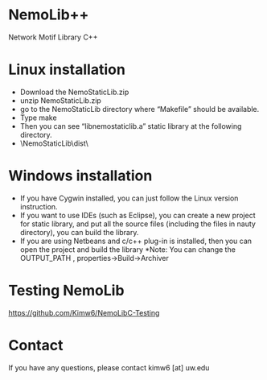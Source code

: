# NemoLib++
Network Motif Library C++ 

# Linux installation
* Download the NemoStaticLib.zip
* unzip NemoStaticLib.zip
* go to the NemoStaticLib directory where “Makefile” should be available. 
* Type make
* Then you can see “libnemostaticlib.a” static library at the following directory.
* \NemoStaticLib\dist\

# Windows installation
* If you have Cygwin installed, you can just follow the Linux version instruction.
* If you want to use IDEs (such as Eclipse), you can create a new project for static library, and put all the source files (including the files in nauty directory), you can build the library.
* If you are using Netbeans and c/c++ plug-in is installed, then you can open the project and build the library
*Note: You can change the OUTPUT_PATH , properties->Build->Archiver

# Testing NemoLib
https://github.com/Kimw6/NemoLibC-Testing

# Contact
If you have any questions, please contact kimw6 [at] uw.edu
